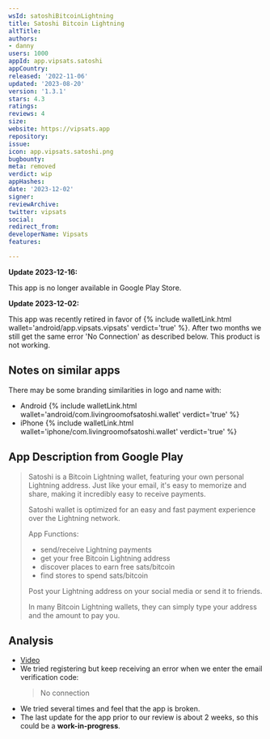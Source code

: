 ```yaml
---
wsId: satoshiBitcoinLightning
title: Satoshi Bitcoin Lightning
altTitle: 
authors:
- danny
users: 1000
appId: app.vipsats.satoshi
appCountry: 
released: '2022-11-06'
updated: '2023-08-20'
version: '1.3.1'
stars: 4.3
ratings: 
reviews: 4
size: 
website: https://vipsats.app
repository: 
issue: 
icon: app.vipsats.satoshi.png
bugbounty: 
meta: removed
verdict: wip
appHashes: 
date: '2023-12-02'
signer: 
reviewArchive: 
twitter: vipsats
social: 
redirect_from: 
developerName: Vipsats
features: 

---
```


**Update 2023-12-16:**

This app is no longer available in Google Play Store.

**Update 2023-12-02:**

This app was recently retired in favor of {% include walletLink.html wallet='android/app.vipsats.vipsats' verdict='true' %}. After two months we still get the same error 'No Connection' as described below. This product is not working.

## Notes on similar apps 

There may be some branding similarities in logo and name with:
- Android {% include walletLink.html wallet='android/com.livingroomofsatoshi.wallet' verdict='true' %}
- iPhone {% include walletLink.html wallet='iphone/com.livingroomofsatoshi.wallet' verdict='true' %}

## App Description from Google Play

> Satoshi is a Bitcoin Lightning wallet, featuring your own personal Lightning address. Just like your email, it's easy to memorize and share, making it incredibly easy to receive payments.
>
> Satoshi wallet is optimized for an easy and fast payment experience over the Lightning network.
> 
> App Functions:
> - send/receive Lightning payments
> - get your free Bitcoin Lightning address
> - discover places to earn free sats/bitcoin
> - find stores to spend sats/bitcoin
>
> Post your Lightning address on your social media or send it to friends.
>
> In many Bitcoin Lightning wallets, they can simply type your address and the amount to pay you.

## Analysis

- [Video](https://twitter.com/BitcoinWalletz/status/1699384596528570487)
- We tried registering but keep receiving an error when we enter the email verification code:
  > No connection
- We tried several times and feel that the app is broken.
- The last update for the app prior to our review is about 2 weeks, so this could be a **work-in-progress**. 
